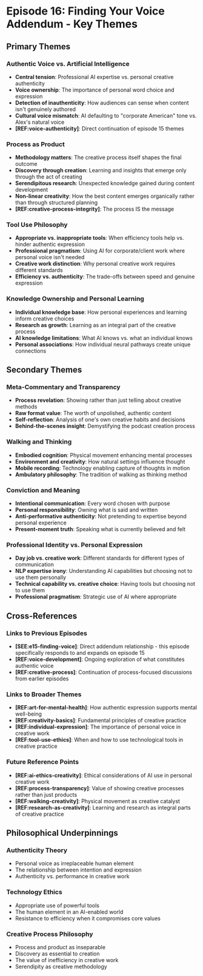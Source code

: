 # Episode 16: Finding Your Voice Addendum - Key Themes

## Primary Themes

### Authentic Voice vs. Artificial Intelligence
- **Central tension**: Professional AI expertise vs. personal creative authenticity
- **Voice ownership**: The importance of personal word choice and expression
- **Detection of inauthenticity**: How audiences can sense when content isn't genuinely authored
- **Cultural voice mismatch**: AI defaulting to "corporate American" tone vs. Alex's natural voice
- **[REF:voice-authenticity]**: Direct continuation of episode 15 themes

### Process as Product
- **Methodology matters**: The creative process itself shapes the final outcome
- **Discovery through creation**: Learning and insights that emerge only through the act of creating
- **Serendipitous research**: Unexpected knowledge gained during content development
- **Non-linear creativity**: How the best content emerges organically rather than through structured planning
- **[REF:creative-process-integrity]**: The process IS the message

### Tool Use Philosophy
- **Appropriate vs. inappropriate tools**: When efficiency tools help vs. hinder authentic expression
- **Professional pragmatism**: Using AI for corporate/client work where personal voice isn't needed
- **Creative work distinction**: Why personal creative work requires different standards
- **Efficiency vs. authenticity**: The trade-offs between speed and genuine expression

### Knowledge Ownership and Personal Learning
- **Individual knowledge base**: How personal experiences and learning inform creative choices
- **Research as growth**: Learning as an integral part of the creative process
- **AI knowledge limitations**: What AI knows vs. what an individual knows
- **Personal associations**: How individual neural pathways create unique connections

## Secondary Themes

### Meta-Commentary and Transparency
- **Process revelation**: Showing rather than just telling about creative methods
- **Raw format value**: The worth of unpolished, authentic content
- **Self-reflection**: Analysis of one's own creative habits and decisions
- **Behind-the-scenes insight**: Demystifying the podcast creation process

### Walking and Thinking
- **Embodied cognition**: Physical movement enhancing mental processes
- **Environment and creativity**: How natural settings influence thought
- **Mobile recording**: Technology enabling capture of thoughts in motion
- **Ambulatory philosophy**: The tradition of walking as thinking method

### Conviction and Meaning
- **Intentional communication**: Every word chosen with purpose
- **Personal responsibility**: Owning what is said and written
- **Anti-performative authenticity**: Not pretending to expertise beyond personal experience
- **Present-moment truth**: Speaking what is currently believed and felt

### Professional Identity vs. Personal Expression
- **Day job vs. creative work**: Different standards for different types of communication
- **NLP expertise irony**: Understanding AI capabilities but choosing not to use them personally
- **Technical capability vs. creative choice**: Having tools but choosing not to use them
- **Professional pragmatism**: Strategic use of AI where appropriate

## Cross-References

### Links to Previous Episodes
- **[SEE:e15-finding-voice]**: Direct addendum relationship - this episode specifically responds to and expands on episode 15
- **[REF:voice-development]**: Ongoing exploration of what constitutes authentic voice
- **[REF:creative-process]**: Continuation of process-focused discussions from earlier episodes

### Links to Broader Themes
- **[REF:art-for-mental-health]**: How authentic expression supports mental well-being
- **[REF:creativity-basics]**: Fundamental principles of creative practice
- **[REF:individual-expression]**: The importance of personal voice in creative work
- **[REF:tool-use-ethics]**: When and how to use technological tools in creative practice

### Future Reference Points
- **[REF:ai-ethics-creativity]**: Ethical considerations of AI use in personal creative work
- **[REF:process-transparency]**: Value of showing creative processes rather than just products
- **[REF:walking-creativity]**: Physical movement as creative catalyst
- **[REF:research-as-creativity]**: Learning and research as integral parts of creative practice

## Philosophical Underpinnings

### Authenticity Theory
- Personal voice as irreplaceable human element
- The relationship between intention and expression
- Authenticity vs. performance in creative work

### Technology Ethics
- Appropriate use of powerful tools
- The human element in an AI-enabled world
- Resistance to efficiency when it compromises core values

### Creative Process Philosophy
- Process and product as inseparable
- Discovery as essential to creation
- The value of inefficiency in creative work
- Serendipity as creative methodology
